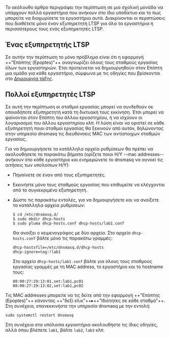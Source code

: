 Το ακόλουθο άρθρο περιγράφει την περίπτωση σε μια σχολική μονάδα να
υπάρχουν πολλά εργαστήρια που ανήκουν στο ίδιο υποδίκτυο και το πως
μπορείτε να διαχωρίσετε τα εργαστήρια αυτά.
Διακρίνονται οι περιπτώσεις που διαθέτετε μόνο έναν εξυπηρετητή LTSP για
όλα τα εργαστήρια ή περισσότερους τους ενός εξυπηρετητές LTSP.

## Ένας εξυπηρετητής LTSP

Σε αυτήν την περίπτωση το μόνο πρόβλημα είναι ότι η εφαρμογή ++"Επόπτης (Epoptes)"++
αναγνωρίζει όλους τους σταθμούς εργασίας όλων των
εργαστηριών. Έτσι προτείνεται να δημιουργηθούν στον Επόπτη
μια ομάδα για κάθε εργαστήριο, σύμφωνα με τις οδηγίες που βρίσκονται
στο [Δημιουργία τάξης](../../epoptes/Δημιουργία_τάξης.md).

## Πολλοί εξυπηρετητές LTSP

Σε αυτή την περίπτωση οι σταθμοί εργασίας μπορεί να συνδεθούν σε
οποιοδήποτε εξυπηρετητή κατά τη δικτυακή τους εκκίνηση. Έτσι
μπορεί να φαίνονται στον Επόπτη του άλλου εργαστηρίου, ή να ισχύουν
οι λογαριασμοί του άλλου εργαστηρίου κλπ. Η λύση είναι να οριστεί σε
κάθε εξυπηρετητή ποιοι σταθμοί εργασίας θα ξεκινούν από αυτόν,
δηλώνοντας στην υπηρεσία dnsmasq τις διευθύνσεις MAC των
αντίστοιχων σταθμών εργασίας.

Για να δημιουργήσετε τα κατάλληλα αρχεία ρυθμίσεων θα πρέπει να
ακολουθήσετε τα παρακάτω βήματα (ορίζετε ποιοι Η/Υ --mac
addresses-- ανήκουν στο κάθε εργαστήριο και ενημερώνετε το dnsmasq να
αγνοεί τις αιτήσεις των υπολοίπων Η/Υ):

  - Πηγαίνετε σε έναν από τους εξυπηρετητές.
  - Εκκινήστε μόνο τους σταθμούς εργασίας που επιθυμείτε να ελέγχονται
    από το συγκεκριμένο εξυπηρετητή.
  - Δώστε τις παρακάτω εντολές, για να δημιουργήσετε και να ανοίξετε τα
    κατάλληλα αρχεία ρυθμίσεων:

    ```shell-session
    $ cd /etc/dnsmasq.d/
    $ sudo mkdir dhcp-hosts
    $ sudo pluma dhcp-hosts.conf dhcp-hosts/lab1.conf
    ```

    Θα ανοίξει ο κειμενογράφος με δύο αρχεία. Στο αρχείο `dhcp-hosts.conf`
    βάλτε μόνο τις παρακάτω γραμμές:

    ```title="dhcp-hosts.conf"
    dhcp-hostsfile=/etc/dnsmasq.d/dhcp-hosts
    dhcp-ignore=tag:!lab1
    ```

    Στο αρχείο `dhcp-hosts/lab1.conf` βάλτε για όλους τους σταθμούς εργασίας
    γραμμές με τη MAC address, το εργαστήριο και το hostname τους:

    ```title="dhcp-hosts/lab1.conf"
    08:00:27:29:13:01,set:lab1,pc01
    08:00:27:29:13:02,set:lab1,pc02
    ```

Τις MAC addresses μπορείτε να τις δείτε από την εφαρμογή ++"Επόπτης (Epoptes)"++
κάνοντας ++"δεξί κλικ"++▸++"Ιδιότητες σε κάθε σταθμό"++. Στη συνέχεια, επανεκκινήστε την
υπηρεσία dnsmasq με την εντολή:

```shell
sudo systemctl restart dnsmasq
```

Στη συνέχεια στα υπόλοιπα εργαστήρια ακολουθήστε τις ίδιες οδηγίες, αλλά
όπου βλέπετε `lab1`, βάλτε `lab2`, `lab3` κλπ.
